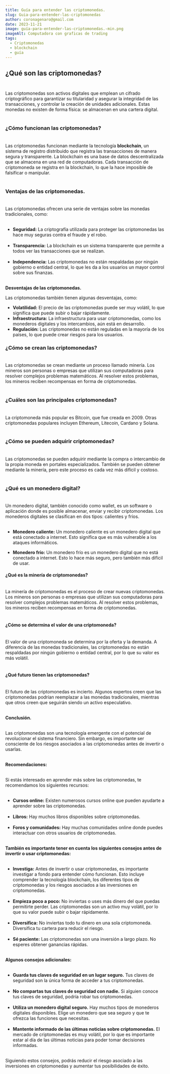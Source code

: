 ```yaml
---
title: Guía para entender las criptomonedas.
slug: Guia-para-entender-las-criptomonedas
author: coronagenaro@gmail.com
date: 2023-11-21
image: guía-para-entender-las-criptomonedas.-min.png
imageAlt: Computadora con graficas de trading
tags:
  - Criptomonedas
  - blockchain
  - guía
---
```

## **¿Qué son las criptomonedas?**<br/><br/>

Las criptomonedas son activos digitales que emplean un cifrado criptográfico para garantizar su titularidad y asegurar la integridad de las transacciones, y controlar la creación de unidades adicionales. Estas monedas no existen de forma física: se almacenan en una cartera digital.<br/><br/>

### **¿Cómo funcionan las criptomonedas?**<br/><br/>

Las criptomonedas funcionan mediante la tecnología **blockchain**, un sistema de registro distribuido que registra las transacciones de manera segura y transparente. La blockchain es una base de datos descentralizada que se almacena en una red de computadoras. Cada transacción de criptomoneda se registra en la blockchain, lo que la hace imposible de falsificar o manipular.<br/><br/>

### **Ventajas de las criptomonedas.**<br/><br/>

Las criptomonedas ofrecen una serie de ventajas sobre las monedas tradicionales, como:<br/><br/>

* **Seguridad:** La criptografía utilizada para proteger las criptomonedas las hace muy seguras contra el fraude y el robo.<br/><br/>
* **Transparencia:** La blockchain es un sistema transparente que permite a todos ver las transacciones que se realizan.<br/><br/>
* **Independencia:** Las criptomonedas no están respaldadas por ningún gobierno o entidad central, lo que les da a los usuarios un mayor control sobre sus finanzas.<br/><br/>

**Desventajas de las criptomonedas.**

Las criptomonedas también tienen algunas desventajas, como:

* **Volatilidad:** El precio de las criptomonedas puede ser muy volátil, lo que significa que puede subir o bajar rápidamente.
* **Infraestructura:** La infraestructura para usar criptomonedas, como los monederos digitales y los intercambios, aún está en desarrollo.
* **Regulación:** Las criptomonedas no están reguladas en la mayoría de los países, lo que puede crear riesgos para los usuarios.

### **¿Cómo se crean las criptomonedas?**<br/><br/>

Las criptomonedas se crean mediante un proceso llamado minería. Los mineros son personas o empresas que utilizan sus computadoras para resolver complejos problemas matemáticos. Al resolver estos problemas, los mineros reciben recompensas en forma de criptomonedas.<br/><br/>

### **¿Cuáles son las principales criptomonedas?**<br/><br/>

La criptomoneda más popular es Bitcoin, que fue creada en 2009. Otras criptomonedas populares incluyen Ethereum, Litecoin, Cardano y Solana.<br/><br/>

### **¿Cómo se pueden adquirir criptomonedas?**<br/><br/>

Las criptomonedas se pueden adquirir mediante la compra o intercambio de la propia moneda en portales especializados. También se pueden obtener mediante la minería, pero este proceso es cada vez más difícil y costoso.<br/><br/>

### **¿Qué es un monedero digital?**<br/><br/>

Un monedero digital, también conocido como wallet, es un software o aplicación donde es posible almacenar, enviar y recibir criptomonedas. Los monederos digitales se clasifican en dos tipos: calientes y fríos.<br/><br/>

* **Monedero caliente:** Un monedero caliente es un monedero digital que está conectado a internet. Esto significa que es más vulnerable a los ataques informáticos.[](https://criptotario.com/monedero-caliente)
* **Monedero frío:** Un monedero frío es un monedero digital que no está conectado a internet. Esto lo hace más seguro, pero también más difícil de usar.

  [](https://www.criptonoticias.com/tecnologia/nuevo-monedero-frio-bitcoin-funciona-sin-conexion-internet/)

#### **¿Qué es la minería de criptomonedas?**<br/><br/>

La minería de criptomonedas es el proceso de crear nuevas criptomonedas. Los mineros son personas o empresas que utilizan sus computadoras para resolver complejos problemas matemáticos. Al resolver estos problemas, los mineros reciben recompensas en forma de criptomonedas.<br/><br/>

#### **¿Cómo se determina el valor de una criptomoneda?**<br/><br/>

El valor de una criptomoneda se determina por la oferta y la demanda. A diferencia de las monedas tradicionales, las criptomonedas no están respaldadas por ningún gobierno o entidad central, por lo que su valor es más volátil.<br/><br/>

#### **¿Qué futuro tienen las criptomonedas?**<br/><br/>

El futuro de las criptomonedas es incierto. Algunos expertos creen que las criptomonedas podrían reemplazar a las monedas tradicionales, mientras que otros creen que seguirán siendo un activo especulativo.<br/><br/>

**Conclusión.**<br/><br/>

Las criptomonedas son una tecnología emergente con el potencial de revolucionar el sistema financiero. Sin embargo, es importante ser consciente de los riesgos asociados a las criptomonedas antes de invertir o usarlas.<br/><br/>

**Recomendaciones:**<br/><br/>

Si estás interesado en aprender más sobre las criptomonedas, te recomendamos los siguientes recursos:<br/><br/>

* **Cursos online:** Existen numerosos cursos online que pueden ayudarte a aprender sobre las criptomonedas.<br/><br/>
* **Libros:** Hay muchos libros disponibles sobre criptomonedas.<br/><br/>
* **Foros y comunidades:** Hay muchas comunidades online donde puedes interactuar con otros usuarios de criptomonedas.<br/><br/>

**También es importante tener en cuenta los siguientes consejos antes de invertir o usar criptomonedas:**<br/><br/>

* **Investiga:** Antes de invertir o usar criptomonedas, es importante investigar a fondo para entender cómo funcionan. Esto incluye comprender la tecnología blockchain, los diferentes tipos de criptomonedas y los riesgos asociados a las inversiones en criptomonedas.<br/><br/>
* **Empieza poco a poco:** No inviertas o uses más dinero del que puedas permitirte perder. Las criptomonedas son un activo muy volátil, por lo que su valor puede subir o bajar rápidamente.<br/><br/>
* **Diversifica:** No inviertas todo tu dinero en una sola criptomoneda. Diversifica tu cartera para reducir el riesgo.<br/><br/>
* **Sé paciente:** Las criptomonedas son una inversión a largo plazo. No esperes obtener ganancias rápidas.<br/><br/>

**Algunos consejos adicionales:**<br/><br/>

* **Guarda tus claves de seguridad en un lugar seguro.** Tus claves de seguridad son la única forma de acceder a tus criptomonedas.<br/><br/>
* **No compartas tus claves de seguridad con nadie.** Si alguien conoce tus claves de seguridad, podría robar tus criptomonedas.<br/><br/>
* **Utiliza un monedero digital seguro.** Hay muchos tipos de monederos digitales disponibles. Elige un monedero que sea seguro y que te ofrezca las funciones que necesitas.<br/><br/>
* **Mantente informado de las últimas noticias sobre criptomonedas.** El mercado de criptomonedas es muy volátil, por lo que es importante estar al día de las últimas noticias para poder tomar decisiones informadas.<br/><br/>

Siguiendo estos consejos, podrás reducir el riesgo asociado a las inversiones en criptomonedas y aumentar tus posibilidades de éxito.

<!--EndFragment-->